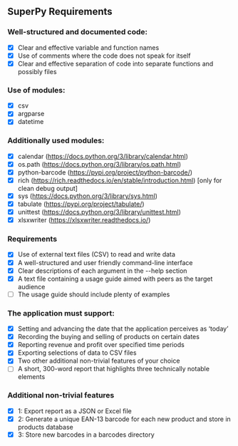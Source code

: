 ## SuperPy Requirements

### Well-structured and documented code:

-   [x] Clear and effective variable and function names
-   [x] Use of comments where the code does not speak for itself
-   [x] Clear and effective separation of code into separate functions and possibly files

### Use of modules:

-   [x] csv
-   [x] argparse
-   [x] datetime

### Additionally used modules:

-   [x] calendar (https://docs.python.org/3/library/calendar.html)
-   [x] os.path (https://docs.python.org/3/library/os.path.html)
-   [x] python-barcode (https://pypi.org/project/python-barcode/)
-   [x] rich (https://rich.readthedocs.io/en/stable/introduction.html) [only for clean debug output]
-   [x] sys (https://docs.python.org/3/library/sys.html)
-   [x] tabulate (https://pypi.org/project/tabulate/)
-   [x] unittest (https://docs.python.org/3/library/unittest.html)
-   [x] xlsxwriter (https://xlsxwriter.readthedocs.io/)

### Requirements

-   [x] Use of external text files (CSV) to read and write data
-   [x] A well-structured and user friendly command-line interface
-   [x] Clear descriptions of each argument in the --help section
-   [x] A text file containing a usage guide aimed with peers as the target audience
-   [ ] The usage guide should include plenty of examples

### The application must support:

-   [x] Setting and advancing the date that the application perceives as ‘today’
-   [x] Recording the buying and selling of products on certain dates
-   [x] Reporting revenue and profit over specified time periods
-   [x] Exporting selections of data to CSV files
-   [x] Two other additional non-trivial features of your choice
-   [ ] A short, 300-word report that highlights three technically notable elements

### Additional non-trivial features

-   [x] 1: Export report as a JSON or Excel file
-   [x] 2: Generate a unique EAN-13 barcode for each new product and store in products database
-   [x] 3: Store new barcodes in a barcodes directory
